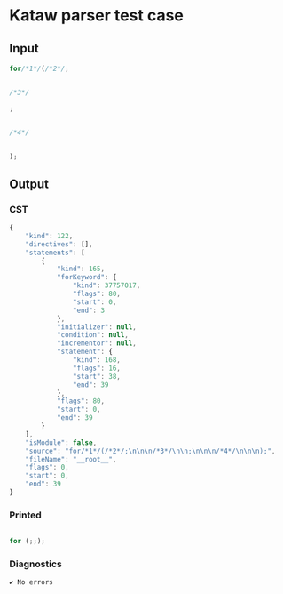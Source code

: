 # Kataw parser test case

## Input

`````js
for/*1*/(/*2*/;


/*3*/

;


/*4*/


);
`````

## Output

### CST

```javascript
{
    "kind": 122,
    "directives": [],
    "statements": [
        {
            "kind": 165,
            "forKeyword": {
                "kind": 37757017,
                "flags": 80,
                "start": 0,
                "end": 3
            },
            "initializer": null,
            "condition": null,
            "incrementor": null,
            "statement": {
                "kind": 168,
                "flags": 16,
                "start": 38,
                "end": 39
            },
            "flags": 80,
            "start": 0,
            "end": 39
        }
    ],
    "isModule": false,
    "source": "for/*1*/(/*2*/;\n\n\n/*3*/\n\n;\n\n\n/*4*/\n\n\n);",
    "fileName": "__root__",
    "flags": 0,
    "start": 0,
    "end": 39
}
```

### Printed

```javascript

for (;;);
```

### Diagnostics

```javascript
✔ No errors
```

